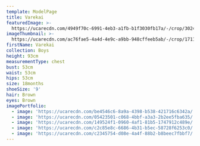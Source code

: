 ```yaml
---
template: ModelPage
title: Varekai
featuredImage: >-
  https://ucarecdn.com/4949f70c-6991-4eb3-a1fb-b1f3030fb17a/-/crop/3024x1675/0,645/-/preview/
imageThumbnail: >-
  https://ucarecdn.com/ac76fae5-4a4d-4e9c-a9bb-948cffeeb5ab/-/crop/1711x2419/706,769/-/preview/
firstName: Varekai
collection: Boys
height: 93cm
measurementType: chest
bust: 53cm
waist: 53cm
hips: 53cm
size: 18months
shoeSize: '9'
hair: Brown
eyes: Brown
imagePortfolio:
  - image: 'https://ucarecdn.com/be4546c6-8a9a-4398-b538-421716c6342a/'
  - image: 'https://ucarecdn.com/05423501-c068-4bbf-a3a3-2b2ee5fba635/'
  - image: 'https://ucarecdn.com/149524f1-0960-4af1-81b5-1747912c489e/'
  - image: 'https://ucarecdn.com/c2c85e8c-6686-4b31-b5ec-58728f6253c0/'
  - image: 'https://ucarecdn.com/c2345754-d08e-4a4f-88b2-b8beec7fbbf7/'
---
```


